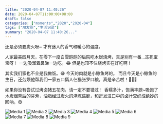 ```yaml
---
title: "2020-04-07 11:40:26"
date: 2020-04-07T11:00:00+08:00
draft: false
categories: ["moments","2020","2020-04"]
tags: ["朋友圈","生活记录"]
summary: "2020-04-07 11:40:26..."
---
```


还是必须要炭火呀~
才有迷人的香气和暖心的温度。

人家最美四月天，在零下一度白雪皑皑的后院吃木炭烧烤，真是别有一番...冻死宝宝呀！
一边吸溜着鼻涕一边吃。😂
但是也顶不住烧烤实在好吃啊！

其实我们家也不全是我做饭。😁
今天的肉就是小鲸鱼烤的。
而且今天是小鲸鱼的生日，还劳烦他帮我们一家五口俩人仨猫张罗口粮，真是辛苦啦！🙇🏻‍♀️

如果你没有尝试过烤卤猪五花肉，请一定不要错过！
香糯多汁，饱满丰腴~吸饱了木炭烟熏后的芬芳，油脂经过炭火的淬炼焦脆，和迸发进口中的卤汁交织成绝妙的回响。😋

![Media 1](/Moments/photos/2020-04-07/202004071140260.jpg)
![Media 2](/Moments/photos/2020-04-07/202004071140261.jpg)
![Media 3](/Moments/photos/2020-04-07/202004071140262.jpg)
![Media 4](/Moments/photos/2020-04-07/202004071140263.jpg)
![Media 5](/Moments/photos/2020-04-07/202004071140264.jpg)
![Media 6](/Moments/photos/2020-04-07/202004071140265.jpg)
![Media 7](/Moments/photos/2020-04-07/202004071140266.jpg)
![Media 8](/Moments/photos/2020-04-07/202004071140267.jpg)
![Media 9](/Moments/photos/2020-04-07/202004071140268.jpg)

